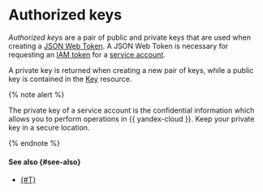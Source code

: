 # Authorized keys

_Authorized keys_ are a pair of public and private keys that are used when creating a [JSON Web Token](https://tools.ietf.org/html/rfc7519). A JSON Web Token is necessary for requesting an [IAM token](iam-token.md) for a [service account](../users/service-accounts.md).

A private key is returned when creating a new pair of keys, while a public key is contained in the [Key](/docs/iam/api-ref/Key/) resource.

{% note alert %}

The private key of a service account is the confidential information which allows you to perform operations in {{ yandex-cloud }}. Keep your private key in a secure location.

{% endnote %}

#### See also {#see-also}

* [{#T}](../../operations/authorized-key/create.md)
